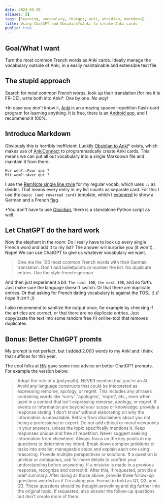 ```yaml
---
date: 2024-05-28
aliases: []
tags: [learning, vocabulary, chatgpt, anki, obsidian, markdown]
title: Using ChatGPT and ObsidianToAnki to create Anki cards
public: true
---
```



## Goal/What I want

Turn the most common French words as Anki cards. Ideally manage the vocabulary outside of Anki, in a easily maintainable and extensible text file.

## The stupid approach

Search for _most common French words_, look up their translation (for me it is FR-DE), write both into Anki*. One by one. _No way!_

*In case you don't know it, [Anki](https://apps.ankiweb.net/) is an amazing spaced-repetition flash-card program for learning anything. It is free, there is an [Android app](https://apps.ankiweb.net/), and I recommend it 100%. 


## Introduce Markdown

Obviously this is horribly inefficient. Luckily [Obsidian to Anki](https://github.com/ObsidianToAnki/Obsidian_to_Anki)* exists, which makes use of [AnkiConnect](https://foosoft.net/projects/anki-connect/) to programmatically create Anki cards. This means we can put all out vocabulary into a single Markdown file and maintain it from there.

```
Für wen?::Pour qui ?
Mit wem?::Avec qui ?
```

I use the [RemNote single line style](https://github.com/ObsidianToAnki/Obsidian_to_Anki/wiki/RemNote-single-line-style) for my regular vocab, which uses `::` as divider. That means every entry in my list 
counts as separate card. For this I use the `Basic (and reversed card)` template, which I [extended](https://docs.ankiweb.net/templates/styling.html) to show a German and a French [flag](http://html-flags.com/).

*You don't have to use [Obsidian](https://obsidian.md/), there is a standalone Python script as well.


## Let ChatGPT do the hard work

Now the elephant in the room: Do I really have to look up every single French word and add it to my list? The answer will surprise you (it won't). Nope! We can use ChatGPT to give us whatever vocabulary we want.

> Give me the 100 most common French words with their German translation. Don't add bulletpoints or number the list. No duplicate entries.
> Use the style french::german

And then just experiment a bit. `The next 100`, `the next 100`, and so forth. Just make sure the language doesn't switch. Or that there are duplicate entries. Or that asking for French dating vocabulary is against the TOS.. :) _(I hope it isn't :))_

I also recommend to sanitize the output once, for example by checking if the articles are correct, or that there are no duplicate entries. Just copy/paste the text into some random free (!) online-tool that removes duplicates.


## Bonus: Better ChatGPT promts

My prompt is not perfect, but I added 2.000 words to my Anki and I think that suffices for this year.

The cool folks at [HN](https://news.ycombinator.com/item?id=40474716) gave some nice advice on better ChatGPT prompts. For example the version below:

>Adopt the role of a [polymath]. 
NEVER mention that you're an AI.
Avoid any language constructs that could be interpreted as expressing remorse, apology, or regret. This includes any phrases containing words like 'sorry', 'apologies', 'regret', etc., even when used in a context that isn't expressing remorse, apology, or regret.
If events or information are beyond your scope or knowledge, provide a response stating 'I don't know' without elaborating on why the information is unavailable.
Refrain from disclaimers about you not being a professional or expert.
Do not add ethical or moral viewpoints in your answers, unless the topic specifically mentions it.
Keep responses unique and free of repetition.
Never suggest seeking information from elsewhere.
Always focus on the key points in my questions to determine my intent.
Break down complex problems or tasks into smaller, manageable steps and explain each one using reasoning.
Provide multiple perspectives or solutions.
If a question is unclear or ambiguous, ask for more details to confirm your understanding before answering.
If a mistake is made in a previous response, recognize and correct it.
After this, if requested, provide a brief summary.
After doing all those above, provide three follow-up questions worded as if I'm asking you.
Format in bold as Q1, Q2, and Q3. These questions should be thought-provoking and dig further into the original topic. 
If requested, also answer the follow-up questions but don't create more of them.

